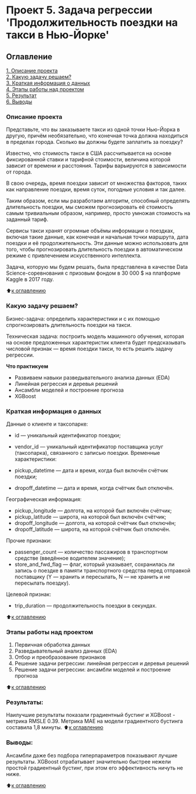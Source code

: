 # Проект 5. Задача регрессии 'Продолжительность поездки на такси в Нью-Йорке'

## Оглавление  
[1. Описание проекта](https://github.com/G4dgetHackwrench/Homework/tree/main/Learning/Year1/Блок%205.%20Математика%20в%20ML.%20Часть%20I/PROJECT-5.%20Задача%20регрессии/README.md#Описание-проекта)  
[2. Какую задачу решаем?](https://github.com/G4dgetHackwrench/Homework/tree/main/Learning/Year1/Блок%205.%20Математика%20в%20ML.%20Часть%20I/PROJECT-5.%20Задача%20регрессии/README.md#Какую-задачу-решаем)  
[3. Краткая информация о данных](https://github.com/G4dgetHackwrench/Homework/tree/main/Learning/Year1/Блок%205.%20Математика%20в%20ML.%20Часть%20I/PROJECT-5.%20Задача%20регрессии/README.md#Краткая-информация-о-данных)  
[4. Этапы работы над проектом](https://github.com/G4dgetHackwrench/Homework/tree/main/Learning/Year1/Блок%205.%20Математика%20в%20ML.%20Часть%20I/PROJECT-5.%20Задача%20регрессии/README.md#Этапы-работы-над-проектом)  
[5. Результат](https://github.com/G4dgetHackwrench/Homework/tree/main/Learning/Year1/Блок%205.%20Математика%20в%20ML.%20Часть%20I/PROJECT-5.%20Задача%20регрессии/README.md#Результат)    
[6. Выводы](https://github.com/G4dgetHackwrench/Homework/tree/main/Learning/Year1/Блок%205.%20Математика%20в%20ML.%20Часть%20I/PROJECT-5.%20Задача%20регрессии/README.md#Выводы) 

### Описание проекта    
Представьте, что вы заказываете такси из одной точки Нью-Йорка в другую, причём необязательно, что конечная точка должна находиться в пределах города. Сколько вы должны будете заплатить за поездку?

Известно, что стоимость такси в США рассчитывается на основе фиксированной ставки и тарифной стоимости, величина которой зависит от времени и расстояния. Тарифы варьируются в зависимости от города.

В свою очередь, время поездки зависит от множества факторов, таких как направление поездки, время суток, погодные условия и так далее.

Таким образом, если мы разработаем алгоритм, способный определять длительность поездки, мы сможем прогнозировать её стоимость самым тривиальным образом, например, просто умножая стоимость на заданный тариф.

Сервисы такси хранят огромные объёмы информации о поездках, включая такие данные, как конечная и начальная точки маршрута, дата поездки и её продолжительность. Эти данные можно использовать для того, чтобы прогнозировать длительность поездки в автоматическом режиме с привлечением искусственного интеллекта.

Задача, которую мы будем решать, была представлена в качестве Data Science-соревнования с призовым фондом в 30 000 $ на платформе Kaggle в 2017 году.

:arrow_up:[к оглавлению](https://github.com/G4dgetHackwrench/Homework/tree/main/Learning/Year1/Блок%205.%20Математика%20в%20ML.%20Часть%20I/PROJECT-5.%20Задача%20регрессии/README.md#Оглавление)


### Какую задачу решаем?    
Бизнес-задача: определить характеристики и с их помощью спрогнозировать длительность поездки на такси.

Техническая задача: построить модель машинного обучения, которая на основе предложенных характеристик клиента будет предсказывать числовой признак — время поездки такси, то есть решить задачу регрессии.

**Что практикуем**     
* Развиваем навыки разведывательного анализа данных (EDA)
* Линейная регрессия и деревья решений
* Ансамбли моделей и построение прогноза
* XGBoost


### Краткая информация о данных

Данные о клиенте и таксопарке:

* id — уникальный идентификатор поездки;
* vendor_id — уникальный идентификатор поставщика услуг (таксопарка), связанного с записью поездки.
Временные характеристики:

* pickup_datetime — дата и время, когда был включён счётчик поездки;
* dropoff_datetime — дата и время, когда счётчик был отключён.

Географическая информация:

* pickup_longitude — долгота, на которой был включён счётчик;
* pickup_latitude — широта, на которой был включён счётчик;
* dropoff_longitude — долгота, на которой счётчик был отключён;
* dropoff_latitude — широта, на которой счётчик был отключён.

Прочие признаки:

* passenger_count — количество пассажиров в транспортном средстве (введённое водителем значение);
* store_and_fwd_flag — флаг, который указывает, сохранилась ли запись о поездке в памяти транспортного средства перед отправкой поставщику (Y — хранить и пересылать, N — не хранить и не пересылать поездку).

Целевой признак:

* trip_duration — продолжительность поездки в секундах.
  
:arrow_up:[к оглавлению](https://github.com/G4dgetHackwrench/Homework/tree/main/Learning/Year1/Блок%205.%20Математика%20в%20ML.%20Часть%20I/PROJECT-5.%20Задача%20регрессии/README.md#Оглавление)


### Этапы работы над проектом  
1. Первичная обработка данных
2. Разведывательный анализ данных (EDA)
3. Отбор и преобразование признаков
4. Решение задачи регрессии: линейная регрессия и деревья решений
5. Решение задачи регрессии: ансамбли моделей и построение прогноза

:arrow_up:[к оглавлению](https://github.com/G4dgetHackwrench/Homework/tree/main/Learning/Year1/Блок%205.%20Математика%20в%20ML.%20Часть%20I/PROJECT-5.%20Задача%20регрессии/README.md#Оглавление)


### Результаты:  
Наилучшие результаты показали градиентный бустинг и XGBoost - метрика RMSLE 0.39. Метрика MAE на модели градиентного бустинга составила 1,8 минуты.
:arrow_up:[к оглавлению](https://github.com/G4dgetHackwrench/Homework/tree/main/Learning/Year1/Блок%205.%20Математика%20в%20ML.%20Часть%20I/PROJECT-5.%20Задача%20регрессии/README.md#Оглавление)


### Выводы:  
Ансамбли даже без подбора гиперпараметров показывают лучшие результаты.
XGBoost отрабатывает значительно быстрее нежели простой градиентный бустинг, при этом его эффективность ничуть не ниже.

:arrow_up:[к оглавлению](https://github.com/G4dgetHackwrench/Homework/tree/main/Learning/Year1/Блок%205.%20Математика%20в%20ML.%20Часть%20I/PROJECT-5.%20Задача%20регрессии/README.md#Оглавление)